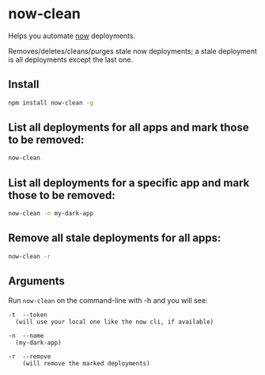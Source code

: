 # now-clean

Helps you automate [now](https://zeit.co/now) deployments.

Removes/deletes/cleans/purges stale now deployments; a stale deployment is all deployments except the last one.

## Install

```sh
npm install now-clean -g
```

## List all deployments for all apps and mark those to be removed:

```sh
now-clean
```

## List all deployments for a specific app and mark those to be removed:

```sh
now-clean -n my-dark-app
```

## Remove all stale deployments for all apps:

```sh
now-clean -r
```

## Arguments

Run `now-clean` on the command-line with -h and you will see:

```
-t  --token
  (will use your local one like the now cli, if available)

-n  --name
  (my-dark-app)

-r  --remove
	(will remove the marked deployments)
```
